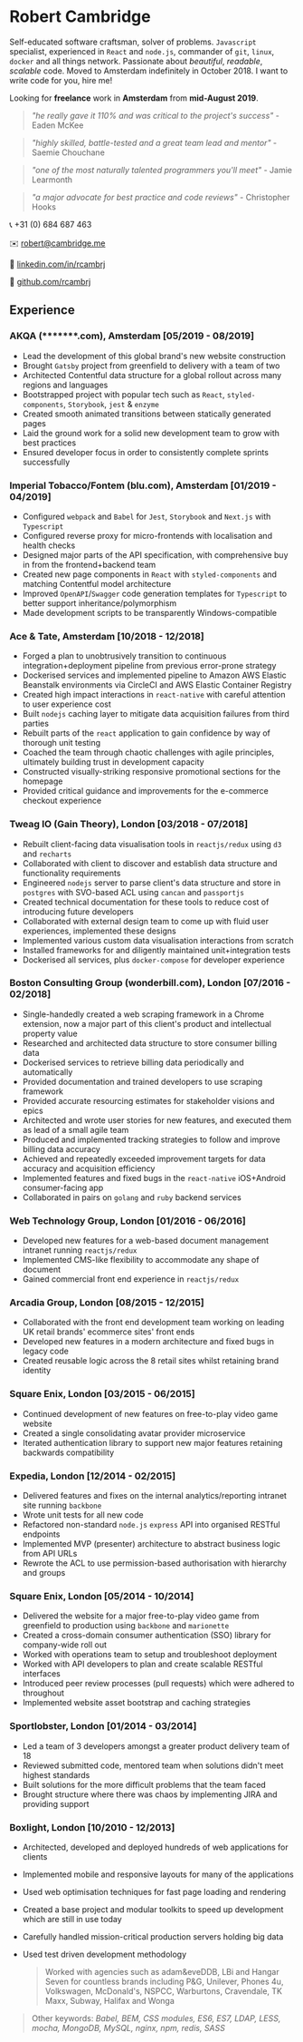# Robert Cambridge

Self-educated software craftsman, solver of problems.
`Javascript` specialist, experienced in `React` and `node.js`, commander of `git`, `linux`, `docker` and all things network.
Passionate about _beautiful_, _readable_, _scalable_ code.
Moved to Amsterdam indefinitely in October 2018.
I want to write code for you, hire me!

Looking for **freelance** work in **Amsterdam** from **mid-August 2019**.

> *"he really gave it 110% and was critical to the project's success"* - Eaden McKee

<!-- force separate quotes -->

> *"highly skilled, battle-tested and a great team lead and mentor"* - Saemie Chouchane

<!-- force separate quotes -->

> *"one of the most naturally talented programmers you'll meet"* - Jamie Learmonth

<!-- force separate quotes -->

> *"a major advocate for best practice and code reviews"* - Christopher Hooks


:telephone_receiver: +31 (0) 684 687 463

:envelope: robert@cambridge.me

:link: [linkedin.com/in/rcambrj](https://linkedin.com/in/rcambrj)

:link: [github.com/rcambrj](https://github.com/rcambrj)


## Experience

### AKQA (*******.com), Amsterdam [05/2019 - 08/2019]
* Lead the development of this global brand's new website construction
* Brought `Gatsby` project from greenfield to delivery with a team of two
* Architected Contentful data structure for a global rollout across many regions and languages
* Bootstrapped project with popular tech such as `React`, `styled-components`, `Storybook`, `jest` & `enzyme`
* Created smooth animated transitions between statically generated pages
* Laid the ground work for a solid new development team to grow with best practices
* Ensured developer focus in order to consistently complete sprints successfully

### Imperial Tobacco/Fontem (blu.com), Amsterdam [01/2019 - 04/2019]
* Configured `webpack` and `Babel` for `Jest`, `Storybook` and `Next.js` with `Typescript`
* Configured reverse proxy for micro-frontends with localisation and health checks
* Designed major parts of the API specification, with comprehensive buy in from the frontend+backend team
* Created new page components in `React` with `styled-components` and matching Contentful model architecture
* Improved `OpenAPI`/`Swagger` code generation templates for `Typescript` to better support inheritance/polymorphism
* Made development scripts to be transparently Windows-compatible

### Ace & Tate, Amsterdam [10/2018 - 12/2018]
* Forged a plan to unobtrusively transition to continuous integration+deployment pipeline from previous error-prone strategy
* Dockerised services and implemented pipeline to Amazon AWS Elastic Beanstalk environments via CircleCI and AWS Elastic Container Registry
* Created high impact interactions in `react-native` with careful attention to user experience cost
* Built `nodejs` caching layer to mitigate data acquisition failures from third parties
* Rebuilt parts of the `react` application to gain confidence by way of thorough unit testing
* Coached the team through chaotic challenges with agile principles, ultimately building trust in development capacity
* Constructed visually-striking responsive promotional sections for the homepage
* Provided critical guidance and improvements for the e-commerce checkout experience

### Tweag IO (Gain Theory), London [03/2018 - 07/2018]
* Rebuilt client-facing data visualisation tools in `reactjs/redux` using `d3` and `recharts`
* Collaborated with client to discover and establish data structure and functionality requirements
* Engineered `nodejs` server to parse client's data structure and store in `postgres` with SVO-based ACL using `cancan` and `passportjs`
* Created technical documentation for these tools to reduce cost of introducing future developers
* Collaborated with external design team to come up with fluid user experiences, implemented these designs
* Implemented various custom data visualisation interactions from scratch
* Installed frameworks for and diligently maintained unit+integration tests
* Dockerised all services, plus `docker-compose` for developer experience

### Boston Consulting Group (wonderbill.com), London [07/2016 - 02/2018]
* Single-handedly created a web scraping framework in a Chrome extension, now a major part of this client's product and intellectual property value
* Researched and architected data structure to store consumer billing data
* Dockerised services to retrieve billing data periodically and automatically
* Provided documentation and trained developers to use scraping framework
* Provided accurate resourcing estimates for stakeholder visions and epics
* Architected and wrote user stories for new features, and executed them as lead of a small agile team
* Produced and implemented tracking strategies to follow and improve billing data accuracy
* Achieved and repeatedly exceeded improvement targets for data accuracy and acquisition efficiency
* Implemented features and fixed bugs in the `react-native` iOS+Android consumer-facing app
* Collaborated in pairs on `golang` and `ruby` backend services

### Web Technology Group, London [01/2016 - 06/2016]
* Developed new features for a web-based document management intranet running `reactjs/redux`
* Implemented CMS-like flexibility to accommodate any shape of document
* Gained commercial front end experience in `reactjs/redux`

### Arcadia Group, London [08/2015 - 12/2015]
* Collaborated with the front end development team working on leading UK retail brands' ecommerce sites' front ends
* Developed new features in a modern architecture and fixed bugs in legacy code
* Created reusable logic across the 8 retail sites whilst retaining brand identity

### Square Enix, London [03/2015 - 06/2015]
* Continued development of new features on free-to-play video game website
* Created a single consolidating avatar provider microservice
* Iterated authentication library to support new major features retaining backwards compatibility

### Expedia, London [12/2014 - 02/2015]
* Delivered features and fixes on the internal analytics/reporting intranet site running `backbone`
* Wrote unit tests for all new code
* Refactored non-standard `node.js` `express` API into organised RESTful endpoints
* Implemented MVP (presenter) architecture to abstract business logic from API URLs
* Rewrote the ACL to use permission-based authorisation with hierarchy and groups

### Square Enix, London [05/2014 - 10/2014]
* Delivered the website for a major free-to-play video game from greenfield to production using `backbone` and `marionette`
* Created a cross-domain consumer authentication (SSO) library for company-wide roll out
* Worked with operations team to setup and troubleshoot deployment
* Worked with API developers to plan and create scalable RESTful interfaces
* Introduced peer review processes (pull requests) which were adhered to throughout
* Implemented website asset bootstrap and caching strategies

### Sportlobster, London [01/2014 - 03/2014]
* Led a team of 3 developers amongst a greater product delivery team of 18
* Reviewed submitted code, mentored team when solutions didn't meet highest standards
* Built solutions for the more difficult problems that the team faced
* Brought structure where there was chaos by implementing JIRA and providing support

### Boxlight, London [10/2010 - 12/2013]
* Architected, developed and deployed hundreds of web applications for clients
* Implemented mobile and responsive layouts for many of the applications
* Used web optimisation techniques for fast page loading and rendering
* Created a base project and modular toolkits to speed up development which are still in use today
* Carefully handled mission-critical production servers holding big data
* Used test driven development methodology

  > Worked with agencies such as adam&eveDDB, LBi and Hangar Seven for countless brands including P&G, Unilever, Phones 4u, Volkswagen, McDonald's, NSPCC, Warburtons, Cravendale, TK Maxx, Subway, Halifax and Wonga

> Other keywords: *Babel, BEM, CSS modules, ES6, ES7, LDAP, LESS, mocha, MongoDB, MySQL, nginx, npm, redis, SASS*
